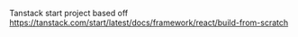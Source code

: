 Tanstack start project based off https://tanstack.com/start/latest/docs/framework/react/build-from-scratch
